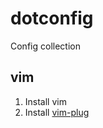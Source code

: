 # dotconfig

Config collection

## vim

1. Install vim
2. Install [vim-plug](https://github.com/junegunn/vim-plug)

